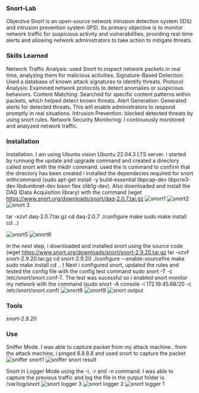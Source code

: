 ### Snort-Lab
Objective
Snort is an open-source network intrusion detection system (IDS) and intrusion prevention system (IPS). Its primary objective is to monitor network traffic for suspicious activity and vulnerabilities, providing real-time alerts and allowing network administrators to take action to mitigate threats.

 ### Skills Learned

Network Traffic Analysis: used Snort to  inspect network packets in real time, analyzing them for malicious activities.
Signature-Based Detection: Used a database of known attack signatures to identify threats.
Protocol Analysis: Examined network protocols to detect anomalies or suspicious behaviors.
Content Matching: Searched for specific content patterns within packets, which helped detect known threats.
Alert Generation: Generated alerts for detected threats, This will  enable administrators to respond promptly in real situations.
Intrusion Prevention:  blocked detected threats by using snort rules.
Network Security Monitoring: I continuously monitored and analyzed  network traffic.

### Installation

Installation.
I am using Ubuntu vision Ubuntu 22.04.3 LTS  server. i started by runnung the update and upgrade command and created a directory called snort  with the mkdir command. used the ls command to confirm that the directory has been created i installed the dependecies required for snort withcommand (sudo apt-get install -y build-essential libpcap-dev libpcre3-dev libdumbnet-dev bison flex zlib1g-dev). Also downloaded and install the DAQ (Data Acquisition library) with the command (wget https://www.snort.org/downloads/snort/daq-2.0.7.tar.gz
![snort1](https://github.com/albertakhim/Snort-Lab/assets/174826500/69030f8c-c628-40a8-b494-5ecf0d55dfbb)
![snort2](https://github.com/albertakhim/Snort-Lab/assets/174826500/b5ff96a0-f200-4b9d-b451-3bb040a7d740)
![snort 3](https://github.com/albertakhim/Snort-Lab/assets/174826500/61918858-efcf-4de8-9a24-41eadab19007)

tar -xzvf daq-2.0.7.tar.gz
cd daq-2.0.7
./configure
make
sudo make install
cd ..)

![snort5](https://github.com/albertakhim/Snort-Lab/assets/174826500/4d9ef3d5-07af-4e70-ac82-9b67a3e8e542)
![snort6](https://github.com/albertakhim/Snort-Lab/assets/174826500/129e16c8-da19-4414-973d-c99228c12194)

In the next step, i downloaded and installed snort using the source code (wget https://www.snort.org/downloads/snort/snort-2.9.20.tar.gz
tar -xzvf snort-2.9.20.tar.gz
cd snort-2.9.20
./configure --enable-sourcefire
make
sudo make install
cd ..
) Next i configured snort, updated the rules and tested the config file with the config test command sudo snort -T -c /etc/snort/snort.conf-T. The test was sucessful so i enabled snort monitor my network  with the command (sudo snort -A console -i 172.19.45.68/20 -c /etc/snort/snort.conf)
![snort8](https://github.com/albertakhim/Snort-Lab/assets/174826500/afb70e98-d1db-4899-81bd-a73ee578e3e3)
![snort9](https://github.com/albertakhim/Snort-Lab/assets/174826500/b41fb9c8-498d-4012-b7ba-9e9ca2834606)
![snort output](https://github.com/albertakhim/Snort-Lab/assets/174826500/8ef46c56-a748-4253-8603-0424d70994f3)

### Tools
snort-2.9.20

### Use
Sniffer Mode. I was able to capture packet from my attack machine.. from the attack machine, i pinged 8.8.8.8 and used snort to capture the packet
![sniffer snort1](https://github.com/albertakhim/Snort-Lab/assets/174826500/c1b11488-eece-4e5b-9b77-8d1fe1e8f4f6)
![sniffer snort result](https://github.com/albertakhim/Snort-Lab/assets/174826500/fe4e6e1a-30ab-49d0-ad00-ee3aef16b03c)


Snort in Logger Mode using the -l, -r and -n command. I was able to capture the previous  traffic and log the file in the output folder is /var/log/snort
![snort logger 3](https://github.com/albertakhim/Snort-Lab/assets/174826500/aad998f5-bb95-43a7-bc80-3b3cd4b28859)
![snort logger 2](https://github.com/albertakhim/Snort-Lab/assets/174826500/9b22ff8f-39c5-4a9a-ab80-650fa1ca7801)
![snort logger 1](https://github.com/albertakhim/Snort-Lab/assets/174826500/f1d1fe27-4025-4893-9623-5633331494a3)


